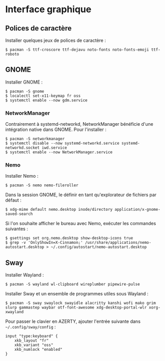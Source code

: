 # Interface graphique

## Polices de caractère

Installer quelques jeux de polices de caractère :

```console
$ pacman -S ttf-croscore ttf-dejavu noto-fonts noto-fonts-emoji ttf-roboto
```

## GNOME

Installer GNOME :

```console
$ pacman -S gnome
$ localectl set-x11-keymap fr oss
$ systemctl enable --now gdm.service
```

### NetworkManager

Contrairement à systemd-networkd, NetworkManager bénéficie d'une intégration native dans GNOME.
Pour l'installer :

```console
$ pacman -S networkmanager
$ systemctl disable --now systemd-networkd.service systemd-networkd.socket iwd.service
$ systemctl enable --now NetworkManager.service
```

### Nemo

Installer Nemo :

```console
$ pacman -S nemo nemo-fileroller
```

Dans la session GNOME, le définir en tant qu'explorateur de fichiers par défaut :

```console
$ xdg-mime default nemo.desktop inode/directory application/x-gnome-saved-search
```

Si l'on souhaite afficher le bureau avec Nemo, exécuter les commandes suivantes :

```console
$ gsettings set org.nemo.desktop show-desktop-icons true
$ grep -v 'OnlyShowIn=X-Cinnamon;' /usr/share/applications/nemo-autostart.desktop > ~/.config/autostart/nemo-autostart.desktop
```

## Sway

Installer Wayland :

```console
$ pacman -S wayland wl-clipboard wireplumber pipewire-pulse
```

Installer Sway et un ensemble de programmes utiles sous Wayland :

```console
$ pacman -S sway swaylock swayidle alacritty kanshi wofi mako grim slurp gammastep waybar otf-font-awesome xdg-desktop-portal-wlr xorg-xwayland
```

Pour passer le clavier en AZERTY, ajouter l'entrée suivante dans `~/.config/sway/config` :

```
input "type:keyboard" {
    xkb_layout "fr"
    xkb_variant "oss"
    xkb_numlock "enabled"
}
```
